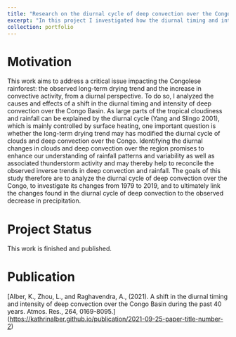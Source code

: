 ```yaml
---
title: "Research on the diurnal cycle of deep convection over the Congo"
excerpt: "In this project I investigated how the diurnal timing and intensity of deep convection has shifted during the past 40 years, using GridSat-B1 and MODIS satellite and ERA5 reanalysis data. I further analyzed how the changes in the diurnal cycle of convection might be related to the drying trend observed over the region. <br/><img src='/images/Fig_10_new.png'>"
collection: portfolio
---
```


Motivation
====

This work aims to address a critical issue impacting the Congolese rainforest: the observed long-term drying trend and the increase in convective activity, from a diurnal perspective.
To do so, I analyzed the causes and effects of a shift in the diurnal timing and intensity of deep convection over the Congo Basin. As large parts of the tropical cloudiness and rainfall can be explained by the diurnal cycle (Yang and Slingo 2001), 
which is mainly controlled by surface heating, one important question is whether the long-term drying trend may has modified the diurnal cycle of clouds and deep convection over the Congo. 
Identifying the diurnal changes in clouds and deep convection over the region promises to enhance our understanding of rainfall patterns and variability as well as associated thunderstorm activity and may thereby help to reconcile the observed inverse trends in deep convection and rainfall. 
The goals of this study therefore are to analyze the diurnal cycle of deep convection over the Congo, to investigate its changes from 1979 to 2019, and to ultimately link the changes found in the diurnal cycle of deep convection to the observed decrease in precipitation.

Project Status
====

This work is finished and published.

Publication
====

[Alber, K., Zhou, L., and Raghavendra, A., (2021). A shift in the diurnal timing and intensity of deep convection over the Congo Basin during the past 40 years. Atmos. Res., 264, 0169-8095.] (https://kathrinalber.github.io/publication/2021-09-25-paper-title-number-2)
